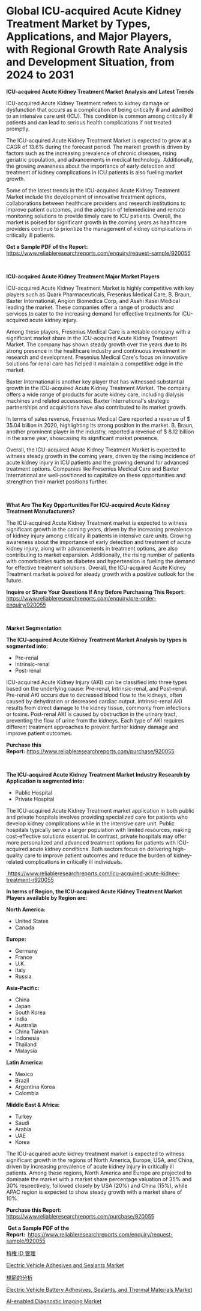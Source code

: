 <p><h1>Global ICU-acquired Acute Kidney Treatment Market by Types, Applications, and Major Players, with Regional Growth Rate Analysis and Development Situation, from 2024 to 2031</h1></p><p><strong>ICU-acquired Acute Kidney Treatment Market Analysis and Latest Trends</strong></p>
<p><p>ICU-acquired Acute Kidney Treatment refers to kidney damage or dysfunction that occurs as a complication of being critically ill and admitted to an intensive care unit (ICU). This condition is common among critically ill patients and can lead to serious health complications if not treated promptly.</p><p>The ICU-acquired Acute Kidney Treatment Market is expected to grow at a CAGR of 13.6% during the forecast period. The market growth is driven by factors such as the increasing prevalence of chronic diseases, rising geriatric population, and advancements in medical technology. Additionally, the growing awareness about the importance of early detection and treatment of kidney complications in ICU patients is also fueling market growth.</p><p>Some of the latest trends in the ICU-acquired Acute Kidney Treatment Market include the development of innovative treatment options, collaborations between healthcare providers and research institutions to improve patient outcomes, and the adoption of telemedicine and remote monitoring solutions to provide timely care to ICU patients. Overall, the market is poised for significant growth in the coming years as healthcare providers continue to prioritize the management of kidney complications in critically ill patients.</p></p>
<p><strong>Get a Sample PDF of the Report:&nbsp;</strong> <a href="https://www.reliableresearchreports.com/enquiry/request-sample/920055">https://www.reliableresearchreports.com/enquiry/request-sample/920055</a></p>
<p>&nbsp;</p>
<p><strong>ICU-acquired Acute Kidney Treatment Major Market Players</strong></p>
<p><p>ICU-acquired Acute Kidney Treatment Market is highly competitive with key players such as Quark Pharmaceuticals, Fresenius Medical Care, B. Braun, Baxter International, Angion Biomedica Corp, and Asahi Kasei Medical leading the market. These companies offer a range of products and services to cater to the increasing demand for effective treatments for ICU-acquired acute kidney injury.</p><p>Among these players, Fresenius Medical Care is a notable company with a significant market share in the ICU-acquired Acute Kidney Treatment Market. The company has shown steady growth over the years due to its strong presence in the healthcare industry and continuous investment in research and development. Fresenius Medical Care's focus on innovative solutions for renal care has helped it maintain a competitive edge in the market.</p><p>Baxter International is another key player that has witnessed substantial growth in the ICU-acquired Acute Kidney Treatment Market. The company offers a wide range of products for acute kidney care, including dialysis machines and related accessories. Baxter International's strategic partnerships and acquisitions have also contributed to its market growth.</p><p>In terms of sales revenue, Fresenius Medical Care reported a revenue of $ 35.04 billion in 2020, highlighting its strong position in the market. B. Braun, another prominent player in the industry, reported a revenue of $ 8.12 billion in the same year, showcasing its significant market presence.</p><p>Overall, the ICU-acquired Acute Kidney Treatment Market is expected to witness steady growth in the coming years, driven by the rising incidence of acute kidney injury in ICU patients and the growing demand for advanced treatment options. Companies like Fresenius Medical Care and Baxter International are well-positioned to capitalize on these opportunities and strengthen their market positions further.</p></p>
<p>&nbsp;</p>
<p><strong>What Are The Key Opportunities For ICU-acquired Acute Kidney Treatment Manufacturers?</strong></p>
<p><p>The ICU-acquired Acute Kidney Treatment market is expected to witness significant growth in the coming years, driven by the increasing prevalence of kidney injury among critically ill patients in intensive care units. Growing awareness about the importance of early detection and treatment of acute kidney injury, along with advancements in treatment options, are also contributing to market expansion. Additionally, the rising number of patients with comorbidities such as diabetes and hypertension is fueling the demand for effective treatment solutions. Overall, the ICU-acquired Acute Kidney Treatment market is poised for steady growth with a positive outlook for the future.</p></p>
<p><strong>Inquire or Share Your Questions If Any Before Purchasing This Report:</strong> <a href="https://www.reliableresearchreports.com/enquiry/pre-order-enquiry/920055">https://www.reliableresearchreports.com/enquiry/pre-order-enquiry/920055</a></p>
<p>&nbsp;</p>
<p><strong>Market Segmentation</strong></p>
<p><strong>The ICU-acquired Acute Kidney Treatment Market Analysis by types is segmented into:</strong></p>
<p><ul><li>Pre-renal</li><li>Intrinsic-renal</li><li>Post-renal</li></ul></p>
<p><p>ICU-acquired Acute Kidney Injury (AKI) can be classified into three types based on the underlying cause: Pre-renal, Intrinsic-renal, and Post-renal. Pre-renal AKI occurs due to decreased blood flow to the kidneys, often caused by dehydration or decreased cardiac output. Intrinsic-renal AKI results from direct damage to the kidney tissue, commonly from infections or toxins. Post-renal AKI is caused by obstruction in the urinary tract, preventing the flow of urine from the kidneys. Each type of AKI requires different treatment approaches to prevent further kidney damage and improve patient outcomes.</p></p>
<p><strong>Purchase this Report:&nbsp;</strong><a href="https://www.reliableresearchreports.com/purchase/920055">https://www.reliableresearchreports.com/purchase/920055</a></p>
<p>&nbsp;</p>
<p><strong>The ICU-acquired Acute Kidney Treatment Market Industry Research by Application is segmented into:</strong></p>
<p><ul><li>Public Hospital</li><li>Private Hospital</li></ul></p>
<p><p>The ICU-acquired Acute Kidney Treatment market application in both public and private hospitals involves providing specialized care for patients who develop kidney complications while in the intensive care unit. Public hospitals typically serve a larger population with limited resources, making cost-effective solutions essential. In contrast, private hospitals may offer more personalized and advanced treatment options for patients with ICU-acquired acute kidney conditions. Both sectors focus on delivering high-quality care to improve patient outcomes and reduce the burden of kidney-related complications in critically ill individuals.</p></p>
<p><a href="https://www.reliableresearchreports.com/icu-acquired-acute-kidney-treatment-r920055">&nbsp;https://www.reliableresearchreports.com/icu-acquired-acute-kidney-treatment-r920055</a></p>
<p><strong>In terms of Region, the ICU-acquired Acute Kidney Treatment Market Players available by Region are:</strong></p>
<p>
    <p> <strong> North America: </strong>
        <ul>
            <li>United States</li>
            <li>Canada</li>
        </ul>
        </p> 
    <p> <strong> Europe: </strong>
        <ul>
            <li>Germany</li>
            <li>France</li>
            <li>U.K.</li>
            <li>Italy</li>
            <li>Russia</li>
        </ul>
        </p> 
    <p> <strong> Asia-Pacific: </strong>
        <ul>
            <li>China</li>
            <li>Japan</li>
            <li>South Korea</li>
            <li>India</li>
            <li>Australia</li>
            <li>China Taiwan</li>
            <li>Indonesia</li>
            <li>Thailand</li>
            <li>Malaysia</li>
        </ul>
        </p> 
    <p> <strong> Latin America: </strong>
        <ul>
            <li>Mexico</li>
            <li>Brazil</li>
            <li>Argentina Korea</li>
            <li>Colombia</li>
        </ul>
        </p> 
    <p> <strong> Middle East & Africa: </strong>
        <ul>
            <li>Turkey</li>
            <li>Saudi</li>
            <li>Arabia</li>
            <li>UAE</li>
            <li>Korea</li>
        </ul>
    </p>
    </p>
<p><p>The ICU-acquired acute kidney treatment market is expected to witness significant growth in the regions of North America, Europe, USA, and China, driven by increasing prevalence of acute kidney injury in critically ill patients. Among these regions, North America and Europe are projected to dominate the market with a market share percentage valuation of 35% and 30% respectively, followed closely by USA (20%) and China (15%), while APAC region is expected to show steady growth with a market share of 10%.</p></p>
<p><strong>Purchase this Report: </strong><a href="https://www.reliableresearchreports.com/purchase/920055">https://www.reliableresearchreports.com/purchase/920055</a></p>
<p>&nbsp;<strong>Get a Sample PDF of the Report:&nbsp;&nbsp;</strong><a href="https://www.reliableresearchreports.com/enquiry/request-sample/920055">https://www.reliableresearchreports.com/enquiry/request-sample/920055</a></p>
<p><strong></strong></p>
<p><p><a href="https://github.com/laurenreichert/Market-Research-Report-List-1/blob/main/671750747351.md">特権 ID 管理</a></p><p><a href="https://issuu.com/reportprime-2/docs/electric-vehicle-adhesives-and-sealants-market-siz">Electric Vehicle Adhesives and Sealants Market</a></p><p><a href="https://github.com/vtbvgl20191192/Market-Research-Report-List-1/blob/main/948792047350.md">規範的分析</a></p><p><a href="https://issuu.com/reportprime-2/docs/electric-vehicle-battery-adhesives-sealants-and-th">Electric Vehicle Battery Adhesives, Sealants, and Thermal Materials Market</a></p><p><a href="https://github.com/cameroneffertz/Market-Research-Report-List-1/blob/main/ai-enabled-diagnostic-imaging-market.md">AI-enabled Diagnostic Imaging Market</a></p></p>